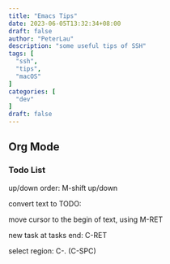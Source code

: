 ```yaml
---
title: "Emacs Tips"
date: 2023-06-05T13:32:34+08:00
draft: false
author: "PeterLau"
description: "some useful tips of SSH"
tags: [
  "ssh",
  "tips",
  "macOS"
]
categories: [
  "dev"
]
draft: false
---
```


## Org Mode

### Todo List

up/down order: M-shift up/down

convert text to TODO:

move cursor to the begin of text, using M-RET

new task at tasks end: C-RET

select region: C-. (C-SPC)
